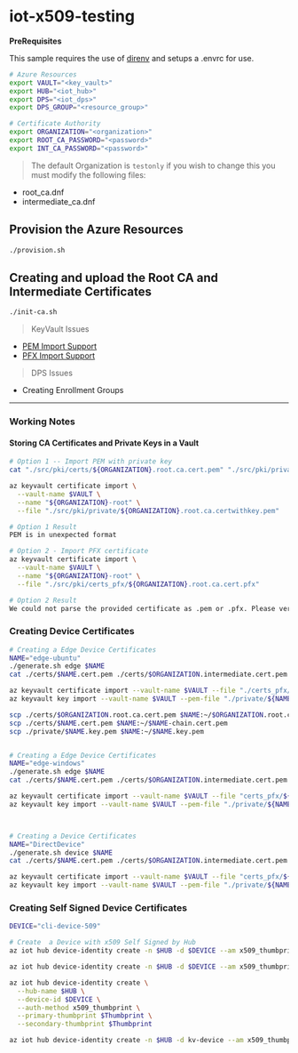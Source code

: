 # iot-x509-testing

__PreRequisites__

This sample requires the use of [direnv](https://direnv.net/) and setups a .envrc for use.

```bash
# Azure Resources
export VAULT="<key_vault>"
export HUB="<iot_hub>"
export DPS="<iot_dps>"
export DPS_GROUP="<resource_group>"

# Certificate Authority
export ORGANIZATION="<organization>"
export ROOT_CA_PASSWORD="<password>"
export INT_CA_PASSWORD="<password>"
```

> The default Organization is `testonly` if you wish to change this you must modify the following files:
  - root_ca.dnf
  - intermediate_ca.dnf

## Provision the Azure Resources

```bash
./provision.sh
```

## Creating and upload the Root CA and Intermediate Certificates

```bash
./init-ca.sh
```

> KeyVault Issues
  - [PEM Import Support](https://github.com/MicrosoftDocs/azure-docs/issues/23558)
  - [PFX Import Support](https://github.com/MicrosoftDocs/azure-docs/issues/16543)

> DPS Issues
  - Creating Enrollment Groups

-----------------------------------------------------------------

### Working Notes

#### Storing CA Certificates and Private Keys in a Vault


```bash
# Option 1 -- Import PEM with private key
cat "./src/pki/certs/${ORGANIZATION}.root.ca.cert.pem" "./src/pki/private/${ORGANIZATION}.root.ca.key.pem" > "./src/pki/private/${ORGANIZATION}.root.ca.certwithkey.pem"

az keyvault certificate import \
  --vault-name $VAULT \
  --name "${ORGANIZATION}-root" \
  --file "./src/pki/private/${ORGANIZATION}.root.ca.certwithkey.pem"

# Option 1 Result
PEM is in unexpected format

# Option 2 - Import PFX certificate
az keyvault certificate import \
  --vault-name $VAULT \
  --name "${ORGANIZATION}-root" \
  --file "./src/pki/certs_pfx/${ORGANIZATION}.root.ca.cert.pfx"

# Option 2 Result
We could not parse the provided certificate as .pem or .pfx. Please verify the certificate with OpenSSL.
```

### Creating Device Certificates

```bash
# Creating a Edge Device Certificates
NAME="edge-ubuntu"
./generate.sh edge $NAME
cat ./certs/$NAME.cert.pem ./certs/$ORGANIZATION.intermediate.cert.pem ./certs/$ORGANIZATION.root.ca.cert.pem > ./certs/$NAME-chain.cert.pem

az keyvault certificate import --vault-name $VAULT --file "./certs_pfx/${NAME}.cert.pfx" --name $NAME --password $PASSWORD
az keyvault key import --vault-name $VAULT --pem-file "./private/${NAME}.key.pem" --name "${NAME}-key"

scp ./certs/$ORGANIZATION.root.ca.cert.pem $NAME:~/$ORGANIZATION.root.ca.cert.pem
scp ./certs/$NAME.cert.pem $NAME:~/$NAME-chain.cert.pem
scp ./private/$NAME.key.pem $NAME:~/$NAME.key.pem


# Creating a Edge Device Certificates
NAME="edge-windows"
./generate.sh edge $NAME
cat ./certs/$NAME.cert.pem ./certs/$ORGANIZATION.intermediate.cert.pem ./certs/$ORGANIZATION.root.ca.cert.pem > ./certs/$NAME-chain.cert.pem

az keyvault certificate import --vault-name $VAULT --file "certs_pfx/${NAME}.cert.pfx" --name $NAME --password $PASSWORD
az keyvault key import --vault-name $VAULT --pem-file "./private/${NAME}.key.pem" --name "${NAME}-key"



# Creating a Device Certificates
NAME="DirectDevice"
./generate.sh device $NAME
cat ./certs/$NAME.cert.pem ./certs/$ORGANIZATION.intermediate.cert.pem ./certs/$ORGANIZATION.root.ca.cert.pem > ./certs/$NAME-chain.cert.pem

az keyvault certificate import --vault-name $VAULT --file "certs_pfx/${NAME}.cert.pfx" --name $NAME --password $PASSWORD
az keyvault key import --vault-name $VAULT --pem-file "./private/${NAME}.key.pem" --name "${NAME}-key"
```

### Creating Self Signed Device Certificates

```bash
DEVICE="cli-device-509"

# Create  a Device with x509 Self Signed by Hub
az iot hub device-identity create -n $HUB -d $DEVICE --am x509_thumbprint --valid-days 10

az iot hub device-identity create -n $HUB -d $DEVICE --am x509_thumbprint --output-dir self_signed

az iot hub device-identity create \
  --hub-name $HUB \
  --device-id $DEVICE \
  --auth-method x509_thumbprint \
  --primary-thumbprint $Thumbprint \
  --secondary-thumbprint $Thumbprint

az iot hub device-identity create -n $HUB -d kv-device --am x509_thumbprint --ptp [Thumbprint 1] --stp [Thumbprint 2]
```

